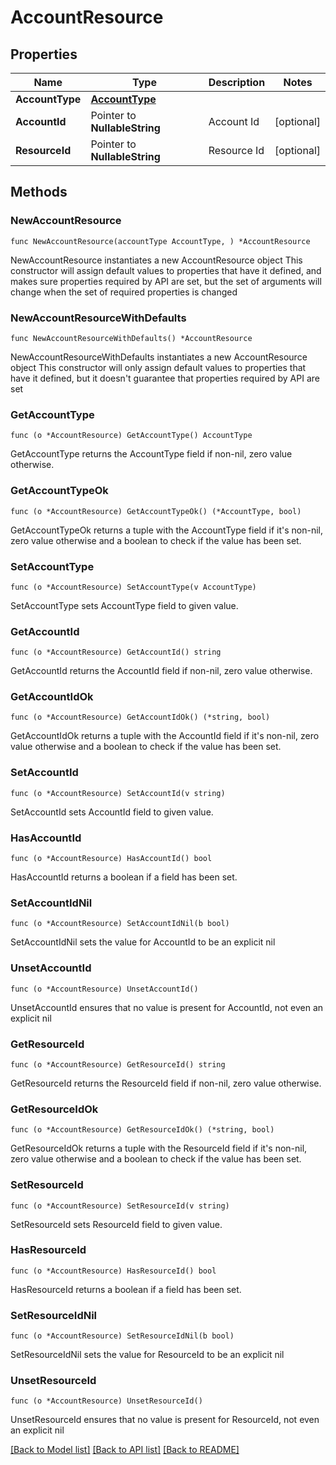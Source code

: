 # AccountResource

## Properties

Name | Type | Description | Notes
------------ | ------------- | ------------- | -------------
**AccountType** | [**AccountType**](AccountType.md) |  | 
**AccountId** | Pointer to **NullableString** | Account Id | [optional] 
**ResourceId** | Pointer to **NullableString** | Resource Id | [optional] 

## Methods

### NewAccountResource

`func NewAccountResource(accountType AccountType, ) *AccountResource`

NewAccountResource instantiates a new AccountResource object
This constructor will assign default values to properties that have it defined,
and makes sure properties required by API are set, but the set of arguments
will change when the set of required properties is changed

### NewAccountResourceWithDefaults

`func NewAccountResourceWithDefaults() *AccountResource`

NewAccountResourceWithDefaults instantiates a new AccountResource object
This constructor will only assign default values to properties that have it defined,
but it doesn't guarantee that properties required by API are set

### GetAccountType

`func (o *AccountResource) GetAccountType() AccountType`

GetAccountType returns the AccountType field if non-nil, zero value otherwise.

### GetAccountTypeOk

`func (o *AccountResource) GetAccountTypeOk() (*AccountType, bool)`

GetAccountTypeOk returns a tuple with the AccountType field if it's non-nil, zero value otherwise
and a boolean to check if the value has been set.

### SetAccountType

`func (o *AccountResource) SetAccountType(v AccountType)`

SetAccountType sets AccountType field to given value.


### GetAccountId

`func (o *AccountResource) GetAccountId() string`

GetAccountId returns the AccountId field if non-nil, zero value otherwise.

### GetAccountIdOk

`func (o *AccountResource) GetAccountIdOk() (*string, bool)`

GetAccountIdOk returns a tuple with the AccountId field if it's non-nil, zero value otherwise
and a boolean to check if the value has been set.

### SetAccountId

`func (o *AccountResource) SetAccountId(v string)`

SetAccountId sets AccountId field to given value.

### HasAccountId

`func (o *AccountResource) HasAccountId() bool`

HasAccountId returns a boolean if a field has been set.

### SetAccountIdNil

`func (o *AccountResource) SetAccountIdNil(b bool)`

 SetAccountIdNil sets the value for AccountId to be an explicit nil

### UnsetAccountId
`func (o *AccountResource) UnsetAccountId()`

UnsetAccountId ensures that no value is present for AccountId, not even an explicit nil
### GetResourceId

`func (o *AccountResource) GetResourceId() string`

GetResourceId returns the ResourceId field if non-nil, zero value otherwise.

### GetResourceIdOk

`func (o *AccountResource) GetResourceIdOk() (*string, bool)`

GetResourceIdOk returns a tuple with the ResourceId field if it's non-nil, zero value otherwise
and a boolean to check if the value has been set.

### SetResourceId

`func (o *AccountResource) SetResourceId(v string)`

SetResourceId sets ResourceId field to given value.

### HasResourceId

`func (o *AccountResource) HasResourceId() bool`

HasResourceId returns a boolean if a field has been set.

### SetResourceIdNil

`func (o *AccountResource) SetResourceIdNil(b bool)`

 SetResourceIdNil sets the value for ResourceId to be an explicit nil

### UnsetResourceId
`func (o *AccountResource) UnsetResourceId()`

UnsetResourceId ensures that no value is present for ResourceId, not even an explicit nil

[[Back to Model list]](../README.md#documentation-for-models) [[Back to API list]](../README.md#documentation-for-api-endpoints) [[Back to README]](../README.md)


